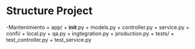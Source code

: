 # Structure Project

-Mantenimiento
    + app/
      + __init__.py
      + models.py
      + controller.py
      + service.py
    + confi/
      + local.py
      + qa.py
      + ingtegration.py
      + production.py
    + tests/
      + test_controller.py
      + test_service.py